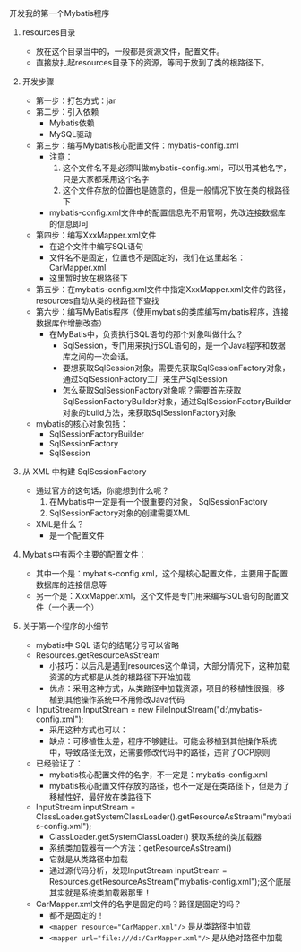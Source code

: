 开发我的第一个Mybatis程序

1. resources目录
   - 放在这个目录当中的，一般都是资源文件，配置文件。
   - 直接放扎起resources目录下的资源，等同于放到了类的根路径下。

2. 开发步骤
   - 第一步：打包方式：jar
   - 第二步：引入依赖
     - Mybatis依赖
     - MySQL驱动
   - 第三步：编写Mybatis核心配置文件：mybatis-config.xml
     - 注意：
       1. 这个文件名不是必须叫做mybatis-config.xml，可以用其他名字，只是大家都采用这个名字
       2. 这个文件存放的位置也是随意的，但是一般情况下放在类的根路径下
     - mybatis-config.xml文件中的配置信息先不用管啊，先改连接数据库的信息即可
   - 第四步：编写XxxMapper.xml文件
     - 在这个文件中编写SQL语句
     - 文件名不是固定，位置也不是固定的，我们在这里起名：CarMapper.xml
     - 这里暂时放在根路径下
   - 第五步：在mybatis-config.xml文件中指定XxxMapper.xml文件的路径，resources自动从类的根路径下查找
   - 第六步：编写MyBatis程序（使用mybatis的类库编写mybatis程序，连接数据库作增删改查）
     - 在MyBatis中，负责执行SQL语句的那个对象叫做什么？
       - SqlSession，专门用来执行SQL语句的，是一个Java程序和数据库之间的一次会话。
       - 要想获取SqlSession对象，需要先获取SqlSessionFactory对象，通过SqlSessionFactory工厂来生产SqlSession
       - 怎么获取SqlSessionFactory对象呢？需要首先获取SqlSessionFactoryBuilder对象，通过SqlSessionFactoryBuilder对象的build方法，来获取SqlSessionFactory对象
   - mybatis的核心对象包括：
     - SqlSessionFactoryBuilder
     - SqlSessionFactory
     - SqlSession

3. 从 XML 中构建 SqlSessionFactory
   - 通过官方的这句话，你能想到什么呢？
      1. 在Mybatis中一定是有一个很重要的对象， SqlSessionFactory
      2. SqlSessionFactory对象的创建需要XML
   - XML是什么？
     - 是一个配置文件

4. Mybatis中有两个主要的配置文件：
   - 其中一个是：mybatis-config.xml，这个是核心配置文件，主要用于配置数据库的连接信息等
   - 另一个是：XxxMapper.xml，这个文件是专门用来编写SQL语句的配置文件（一个表一个）

5. 关于第一个程序的小细节
   - mybatis中 SQL 语句的结尾分号可以省略
   - Resources.getResourceAsStream
     - 小技巧：以后凡是遇到resources这个单词，大部分情况下，这种加载资源的方式都是从类的根路径下开始加载
     - 优点：采用这种方式，从类路径中加载资源，项目的移植性很强，移植到其他操作系统中不用修改Java代码
   - InputStream InputStream = new FileInputStream("d:\\mybatis-config.xml");
     - 采用这种方式也可以：
     - 缺点：可移植性太差，程序不够健壮。可能会移植到其他操作系统中，导致路径无效，还需要修改代码中的路径，违背了OCP原则
   - 已经验证了：
     - mybatis核心配置文件的名字，不一定是：mybatis-config.xml
     - mybatis核心配置文件存放的路径，也不一定是在类路径下，但是为了移植性好，最好放在类路径下
   - InputStream inputStream = ClassLoader.getSystemClassLoader().getResourceAsStream("mybatis-config.xml");
     - ClassLoader.getSystemClassLoader() 获取系统的类加载器
     - 系统类加载器有一个方法：getResourceAsStream()
     - 它就是从类路径中加载
     - 通过源代码分析，发现InputStream inputStream = Resources.getResourceAsStream("mybatis-config.xml");这个底层其实就是系统类加载器那里！
   - CarMapper.xml文件的名字是固定的吗？路径是固定的吗？
     - 都不是固定的！
     - `<mapper resource="CarMapper.xml"/>` 是从类路径中加载
     - `<mapper url="file:///d:/CarMapper.xml"/>` 是从绝对路径中加载
